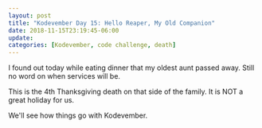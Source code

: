 ```yaml
---
layout: post
title: "Kodevember Day 15: Hello Reaper, My Old Companion"
date: 2018-11-15T23:19:45-06:00
update: 
categories: [Kodevember, code challenge, death]
---
```


I found out today while eating dinner that my oldest aunt passed away.  Still no word on when services will be.

This is the 4th Thanksgiving death on that side of the family. It is NOT a great holiday for us.

We'll see how things go with Kodevember.

